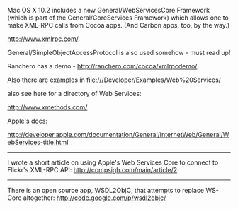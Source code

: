 

Mac OS X 10.2 includes a new General/WebServicesCore Framework (which is part of the General/CoreServices Framework) which allows one to make XML-RPC calls from Cocoa apps. (And Carbon apps, too, by the way.)

http://www.xmlrpc.com/

General/SimpleObjectAccessProtocol is also used somehow - must read up!

Ranchero has a demo - http://ranchero.com/cocoa/xmlrpcdemo/

Also there are examples in file:///Developer/Examples/Web%20Services/

also see here for a directory of Web Services:

http://www.xmethods.com/

Apple's docs:

http://developer.apple.com/documentation/General/InternetWeb/General/WebServices-title.html

----

I wrote a short article on using Apple's Web Services Core to connect to Flickr's XML-RPC API:
http://compsigh.com/main/article/2

----

There is an open source app, WSDL2ObjC, that attempts to replace WS-Core altogether:
http://code.google.com/p/wsdl2objc/